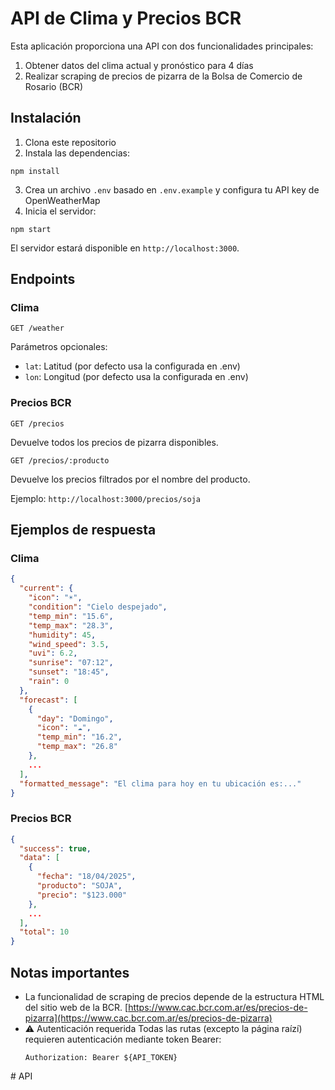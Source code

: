 # API de Clima y Precios BCR

Esta aplicación proporciona una API con dos funcionalidades principales:

1. Obtener datos del clima actual y pronóstico para 4 días
2. Realizar scraping de precios de pizarra de la Bolsa de Comercio de Rosario (BCR)

## Instalación

1. Clona este repositorio
2. Instala las dependencias:

```
npm install
```

3. Crea un archivo `.env` basado en `.env.example` y configura tu API key de OpenWeatherMap
4. Inicia el servidor:

```
npm start
```

El servidor estará disponible en `http://localhost:3000`.

## Endpoints

### Clima

```
GET /weather
```

Parámetros opcionales:

* `lat`: Latitud (por defecto usa la configurada en .env)
* `lon`: Longitud (por defecto usa la configurada en .env)

### Precios BCR

```
GET /precios
```

Devuelve todos los precios de pizarra disponibles.

```
GET /precios/:producto
```

Devuelve los precios filtrados por el nombre del producto.

Ejemplo: `http://localhost:3000/precios/soja`

## Ejemplos de respuesta

### Clima

```json
{
  "current": {
    "icon": "☀️",
    "condition": "Cielo despejado",
    "temp_min": "15.6",
    "temp_max": "28.3",
    "humidity": 45,
    "wind_speed": 3.5,
    "uvi": 6.2,
    "sunrise": "07:12",
    "sunset": "18:45",
    "rain": 0
  },
  "forecast": [
    {
      "day": "Domingo",
      "icon": "☁️",
      "temp_min": "16.2",
      "temp_max": "26.8"
    },
    ...
  ],
  "formatted_message": "El clima para hoy en tu ubicación es:..."
}
```

### Precios BCR

```json
{
  "success": true,
  "data": [
    {
      "fecha": "18/04/2025",
      "producto": "SOJA",
      "precio": "$123.000"
    },
    ...
  ],
  "total": 10
}
```

## Notas importantes

* La funcionalidad de scraping de precios depende de la estructura HTML del sitio web de la BCR.  [https://www.cac.bcr.com.ar/es/precios-de-pizarra](https://www.cac.bcr.com.ar/es/precios-de-pizarra)
* ⚠️ Autenticación requerida
  Todas las rutas (excepto la página raízí) requieren autenticación mediante token Bearer:
  ```
  Authorization: Bearer ${API_TOKEN}
  ```
#   A P I  
 